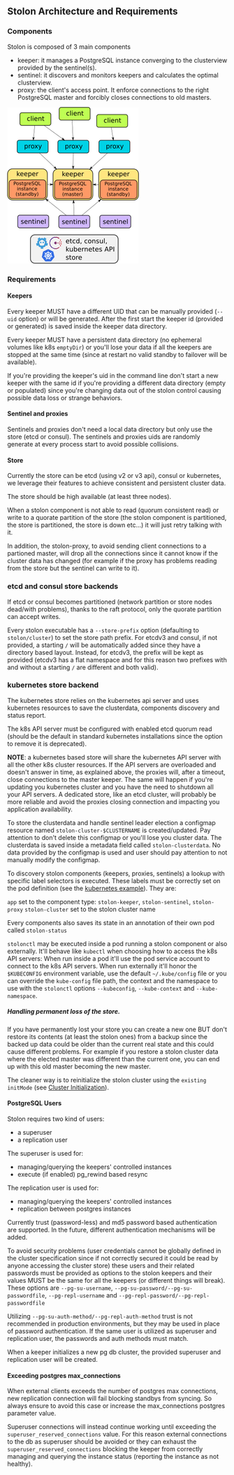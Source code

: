 ## Stolon Architecture and Requirements

### Components

Stolon is composed of 3 main components

* keeper: it manages a PostgreSQL instance converging to the clusterview provided by the sentinel(s).
* sentinel: it discovers and monitors keepers and calculates the optimal clusterview.
* proxy: the client's access point. It enforce connections to the right PostgreSQL master and forcibly closes connections to old masters.

![Stolon architecture](architecture_small.png)

### Requirements

#### Keepers

Every keeper MUST have a different UID that can be manually provided (`--uid` option) or will be generated. After the first start the keeper id (provided or generated) is saved inside the keeper data directory.

Every keeper MUST have a persistent data directory (no ephemeral volumes like k8s `emptyDir`) or you'll lose your data if all the keepers are stopped at the same time (since at restart no valid standby to failover will be available).

If you're providing the keeper's uid in the command line don't start a new keeper with the same id if you're providing a different data directory (empty or populated) since you're changing data out of the stolon control causing possible data loss or strange behaviors.

#### Sentinel and proxies

Sentinels and proxies don't need a local data directory but only use the store (etcd or consul). The sentinels and proxies uids are randomly generate at every process start to avoid possible collisions.


#### Store

Currently the store can be etcd (using v2 or v3 api), consul or kubernetes, we leverage their features to achieve consistent and persistent cluster data.

The store should be high available (at least three nodes).

When a stolon component is not able to read (quorum consistent read) or write to a quorate partition of the store (the stolon component is partitioned, the store is partitioned, the store is down etc...) it will just retry talking with it.

In addition, the stolon-proxy, to avoid sending client connections to a partioned master, will drop all the connections since it cannot know if the cluster data has changed (for example if the proxy has problems reading from the store but the sentinel can write to it).

### etcd and consul store backends

If etcd or consul becomes partitioned (network partition or store nodes dead/with problems), thanks to the raft protocol, only the quorate partition can accept writes.

Every stolon executable has a `--store-prefix` option (defaulting to `stolon/cluster`) to set the store path prefix. For etcdv3 and consul, if not provided, a starting `/` will be automatically added since they have a directory based layout. Instead, for etcdv3, the prefix will be kept as provided (etcdv3 has a flat namespace and for this reason two prefixes with and without a starting `/` are different and both valid).

### kubernetes store backend

The kubernetes store relies on the kubernetes api server and uses kubernetes resources to save the clusterdata, components discovery and status report.

The k8s API server must be configured with enabled etcd quorum read (should be the default in standard kubernetes installations since the option to remove it is deprecated).

**NOTE**: a kubernetes based store will share the kubernetes API server with all the other k8s cluster resources. If the API servers are overloaded and doesn't answer in time, as explained above, the proxies will, after a timeout, close connections to the master keeper. The same will happen if you're updating you kubernetes cluster and you have the need to shutdown all your API servers. A dedicated store, like an etcd cluster, will probably be more reliable and avoid the proxies closing connection and impacting you application availability.

To store the clusterdata and handle sentinel leader election a configmap resource named `stolon-cluster-$CLUSTERNAME` is created/updated. Pay attention to don't delete this configmap or you'll lose you cluster data. The clusterdata is saved inside a metadata field called `stolon-clusterdata`. No data provided by the configmap is used and user should pay attention to not manually modify the configmap.

To discovery stolon components (keepers, proxies, sentinels) a lookup with specific label selectors is executed. These labels must be correctly set on the pod definition (see the [kubernetes example](/examples/kubernetes)). They are:

`app` set to the component type: `stolon-keeper`, `stolon-sentinel`, `stolon-proxy`
`stolon-cluster` set to the stolon cluster name

Every components also saves its state in an annotation of their own pod called `stolon-status`

`stolonctl` may be executed inside a pod running a stolon component or also externally. It'll behave like `kubectl` when choosing how to access the k8s API servers:
When run inside a pod it'll use the pod service account to connect to the k8s API servers. When run externally it'll honor the `$KUBECONFIG` environment variable, use the default `~/.kube/config` file or you can override the `kube-config` file path, the context and the namespace to use with the `stolonctl` options `--kubeconfig`, `--kube-context` and `--kube-namespace`.


##### Handling permanent loss of the store.

If you have permanently lost your store you can create a new one BUT don't restore its contents (at least the stolon ones) from a backup since the backed up data could be older than the current real state and this could cause different problems. For example if you restore a stolon cluster data where the elected master was different than the current one, you can end up with this old master becoming the new master.

The cleaner way is to reinitialize the stolon cluster using the `existing` `initMode` (see [Cluster Initialization](initialization.md)).


#### PostgreSQL Users

Stolon requires two kind of users:

* a superuser
* a replication user

The superuser is used for:
* managing/querying the keepers' controlled instances
* execute (if enabled) pg_rewind based resync

The replication user is used for:
* managing/querying the keepers' controlled instances
* replication between postgres instances

Currently trust (password-less) and md5 password based authentication are supported. In the future, different authentication mechanisms will be added.

To avoid security problems (user credentials cannot be globally defined in the cluster specification since if not correctly secured it could be read by anyone accessing the cluster store) these users and their related passwords must be provided as options to the stolon keepers and their values MUST be the same for all the keepers (or different things will break). These options are `--pg-su-username`, `--pg-su-password/--pg-su-passwordfile`, `--pg-repl-username` and `--pg-repl-password/--pg-repl-passwordfile`

Utilizing `--pg-su-auth-method/--pg-repl-auth-method` trust is not recommended in production environments, but they may be used in place of password authentication. If the same user is utilized as superuser and replication user, the passwords and auth methods must match.

When a keeper initializes a new pg db cluster, the provided superuser and replication user will be created.

#### Exceeding postgres max_connections

When external clients exceeds the number of postgres max connections, new replication connection will fail blocking standbys from syncing. So always ensure to avoid this case or increase the max_connections postgres parameter value.

Superuser connections will instead continue working until exceeding the `superuser_reserved_connections` value.
For this reason external connections to the db as superuser should be avoided or they can exhaust the `superuser_reserved_connections` blocking the keeper from correctly managing and querying the instance status (reporting the instance as not healthy).
